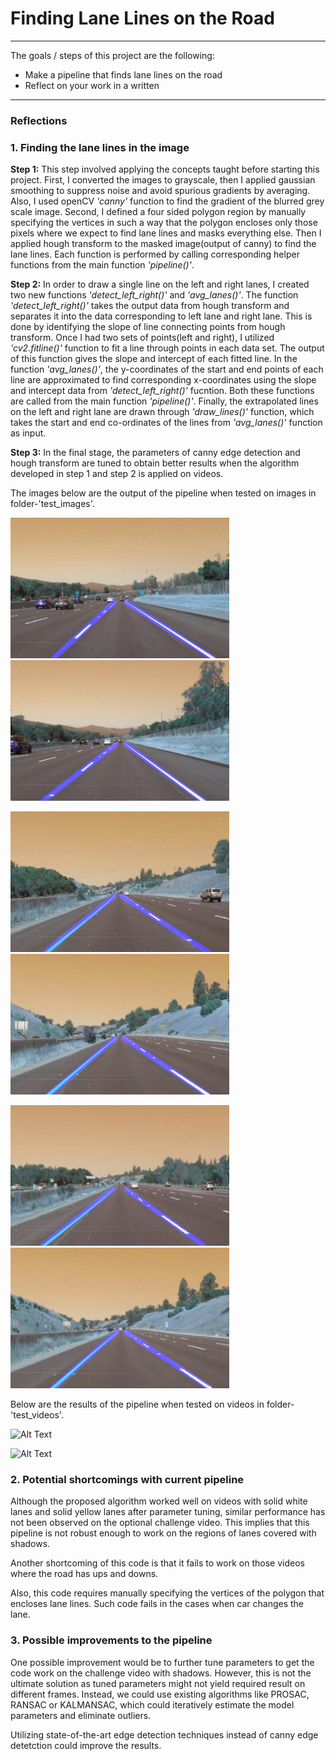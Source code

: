 # **Finding Lane Lines on the Road**

---
The goals / steps of this project are the following:
* Make a pipeline that finds lane lines on the road
* Reflect on your work in a written


[//]: # (Image References)

[image1]: ./solidWhiteCurve_output.jpg "solidWhiteCurve_output"
[image2]: ./solidWhiteRight_output.jpg "solidWhiteRight_output"
[image3]: ./solidYellowCurve_output.jpg "solidYellowCurve_output"
[image4]: ./solidYellowCurve2_output.jpg "solidYellowCurve2_output"
[image5]: ./solidYellowLeft_output.jpg "solidYellowLeft_output"
[image6]: ./whiteCarLaneSwitch_output.jpg "whiteCarLaneSwitch_output"
[image7]: ./solidWhiteRight.gif "solidWhiteRight"
[image8]: ./solidYellowLeft.gif "solidYellowLeft"

---

### Reflections

### 1. Finding the lane lines in the image
**Step 1:**
This step involved applying the concepts taught before starting this project. First, I converted the images to grayscale, then I applied gaussian smoothing to suppress noise and avoid spurious gradients by averaging. Also, I used openCV *'canny'* function to find the gradient of the blurred grey scale image. Second, I defined a four sided polygon region by manually specifying the vertices in such a way that the polygon encloses only those pixels where we expect to find lane lines and masks everything else. Then I applied hough transform to the masked image(output of canny) to find the lane lines. Each function is performed by calling corresponding helper functions from the main function *'pipeline()'*.

**Step 2:** In order to draw a single line on the left and right lanes, I created two new functions *'detect_left_right()'* and *'avg_lanes()'*. The function *'detect_left_right()'* takes the output data from hough transform and separates it into the data corresponding to left lane and right lane. This is done by identifying the slope of line connecting points from hough transform. Once I had two sets of points(left and right), I utilized *'cv2.fitline()'* function to fit a line through points in each data set. The output of this function gives the slope and intercept of each fitted line. In the function *'avg_lanes()'*, the y-coordinates of the start and end points of each line are approximated to find corresponding x-coordinates using the slope and intercept data from *'detect_left_right()'* fucntion.
Both these functions are called from the main function *'pipeline()'*. Finally, the extrapolated lines on the left and right lane are drawn through *'draw_lines()'* function, which takes the start and end co-ordinates of the lines from *'avg_lanes()'* function as input.

**Step 3:** In the final stage, the parameters of canny edge detection and hough transform are tuned to obtain better results when the algorithm developed in step 1 and step 2 is applied on videos.

The images below are the output of the pipeline when tested on images in folder-'test_images'.

<img src="./solidWhiteCurve_output.jpg" width="350" height="225"> <img src="./solidWhiteRight_output.jpg" width="350" height="225">

<img src="./solidYellowCurve_output.jpg" width="350" height="225"> <img src="./solidYellowCurve2_output.jpg" width="350" height="225">

<img src="./solidYellowLeft_output.jpg" width="350" height="225"> <img src="./whiteCarLaneSwitch_output.jpg" width="350" height="225">


Below are the results of the pipeline when tested on videos in folder- 'test_videos'.

![Alt Text](./solidWhiteRight.gif)

![Alt Text](./solidYellowLeft.gif)

### 2. Potential shortcomings with current pipeline

Although the proposed algorithm worked well on videos with solid white lanes and solid yellow lanes after parameter tuning, similar performance has not been observed on the optional challenge video. This implies that this pipeline is not robust enough to work on the regions of lanes covered with shadows.

Another shortcoming of this code is that it fails to work on those videos where the road has ups and downs.

Also, this code requires manually specifying the vertices of the polygon that encloses lane lines. Such code fails in the cases when car changes the lane.

### 3. Possible improvements to the pipeline

One possible improvement would be to further tune parameters to get the code work on the challenge video with shadows. However, this is not the ultimate solution as tuned parameters might not yield required result on different frames. Instead, we could use existing algorithms like PROSAC, RANSAC or KALMANSAC, which could iteratively estimate the model parameters and eliminate outliers.

Utilizing state-of-the-art edge detection techniques instead of canny edge detetction could improve the results.
